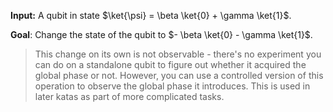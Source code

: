 **Input:** A qubit in state $\ket{\psi} = \beta \ket{0} + \gamma \ket{1}$.

**Goal**: Change the state of the qubit to $- \beta \ket{0} - \gamma \ket{1}$.

> This change on its own is not observable - there's no experiment you can do on a standalone qubit to figure out whether it acquired the global phase or not.
> However, you can use a controlled version of this operation to observe the global phase it introduces.
> This is used in later katas as part of more complicated tasks.
